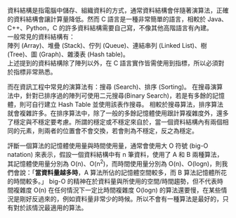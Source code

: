 資料結構是指電腦中儲存、組織資料的方式，通常資料結構會伴隨著演算法，正確的資料結構會讓計算量降低。然而 C 語言是一種非常簡單的語言，相較於 Java、C++、Python，C 的許多資料結構需要自己寫，不像其他高階語言有內建。\
一般常見的資料結構有：\
陣列 (Array)、堆疊 (Stack)、佇列 (Queue)、連結串列 (Linked List)、樹 (Tree)、圖 (Graph)、雜湊表 (Hash table)。\
上述提到的資料結構除了陣列以外，在 C 語言實作皆需使用到指標，所以必須對於指標非常熟悉。

而在資訊工程中常見的演算法有：搜尋 (Search)、排序 (Sorting)。
在搜尋演算法中，針對已排序過的陣列可使用二元搜尋(Binary Search)，若是有多餘的記憶體，則可自行建立 Hash Table 並使用該表作搜尋。
相較於搜尋算法，排序算法就會複雜許多。在排序算法中，除了一般的多餘記憶體使用跟計算複雜度外，還多了穩定與不穩定要考慮。所謂的穩定或不穩定來自於，當一個資料結構內有兩個相同的元素，則兩者的位置會不會交換，若會則為不穩定，反之為穩定。

評斷一個算法的記憶體使用量與時間使用量，通常會使用大 O 符號 (big-O natation) 來表示，假設一個資料結構中有 n 筆資料，使用了 A 和 B 兩種算法，其記憶體使用量分別為 O(n)、O(n<sup>2</sup>)，而時間使用量分別為  O(n)、O(logn)，則我們會說：「**當資料量越多時**，A 算法所佔的記憶體空間較多，而 B 算法記憶體所花的時間較多。」
big-O 的精神在於資料量與所使用的空間/時間趨勢，但不代表時間複雜度 O(n) 在任何情況下一定比時間複雜度 O(logn) 的算法還要慢，在某些情況是剛好反過來的，例如資料量非常少的時候。所以不會有一種算法是最好的，只有對於該情況最適用的算法。
